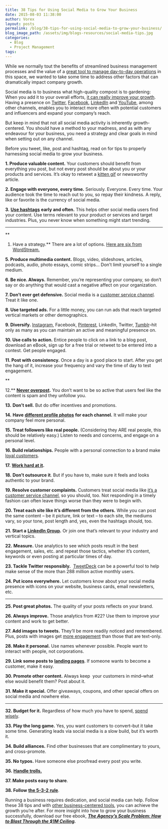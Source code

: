 ```yaml
---
title: 38 Tips for Using Social Media to Grow Your Business
date: 2015-08-03 11:38:00
author: Vorex
layout: posts
permalink: /blog/38-tips-for-using-social-media-to-grow-your-business/
blog_image_path: /assets/img/blogs-resources/social-media-tips.jpg
categories:
  - Blog
  - Project Management
tags:  
---
```



While we normally tout the benefits of streamlined business management processes and the value of a [great tool to manage day-to-day operations](http://www.vorex.com/product/) in this space, we wanted to take some time to address other factors that can dramatically impact company growth.<!--more-->

Social media is to business what high-quality compost is to gardening: When you add it to your overall efforts, [it can really improve your growth](https://www.marketingtechblog.com/2014-statistics-trends-businesses-social-media/). Having a presence on [Twitter](http://www.twitter.com), [Facebook](http://www.facebook.com), [LinkedIn](http://www.linkedin.com) and [YouTube](http://www.youtube.com), among other channels, enables you to interact more often with potential customers and influencers and expand your company’s reach.

But keep in mind that not all social media activity is inherently growth-centered. You should have a method to your madness, and as with any endeavour for your business, you need a strategy and clear goals in mind when setting out on any channel.

Before you tweet, like, post and hashtag, read on for tips to properly harnessing social media to grow your business.

**1. Produce valuable content.** Your customers should benefit from everything you post, but not every post should be about you or your products and services. It’s okay to retweet a [kitten gif](http://giphy.com/gifs/RQgzLsPYlzrBC) or newsworthy article.

**2. Engage with everyone, every time.** Seriously. Everyone. Every time. Your audience took the time to reach out to you, so repay their kindness. A reply, like or favorite is the currency of social media.

**3.** [**Use hashtags**](http://www.forbes.com/sites/johnrampton/2014/08/07/how-to-get-you-hashtag-trending/) **early and often.** This helps other social media users find your content. Use terms relevant to your product or services and target industries. Plus, you never know when something might start trending.

---

\*\*

1. Have a strategy.\*\* There are a lot of options. [Here are six from WordStream.](http://www.wordstream.com/blog/ws/2014/01/09/social-media-marketing-strategies)

**5. Produce multimedia content.** Blogs, video, slideshows, articles, podcasts, audio, photo essays, comic strips… Don’t limit yourself to a single medium.

**6. Be nice. Always.** Remember, you’re representing your company, so don’t say or do anything that would cast a negative affect on your organization.

**7. Don’t ever get defensive.** Social media is a [customer service channel](https://www.zendesk.com/resources/customer-service-through-social-media/). Treat it like one.

**8. Use targeted ads.** For a little money, you can run ads that reach targeted vertical markets or other demographics.

**9. Diversify.** [Instagram](http://www.instagram.com), Facebook, [Pinterest](http://www.pinterest.com), LinkedIn, Twitter, [Tumblr](http://www.tumblr.com)–hit only as many as you can maintain an active and meaningful presence on.

**10. Use calls to action.** Entice people to click on a link to a blog post, download an eBook, sign up for a free trial or retweet to be entered into a contest. Get people engaged.

**11. Post with consistency.** Once a day is a good place to start. After you get the hang of it, increase your frequency and vary the time of day to test engagement.

\*\*

12.\*\* [**Never overpost**](http://fortune.com/2015/01/28/8-social-media-sins-that-will-get-your-company-unfriended-and-unfollowed/)**.** You don’t want to be so active that users feel like the content is spam and they unfollow you.

**13.** **Don’t sell.** But do offer incentives and promotions.

**14.** **Have** [**different profile photos**](http://www.entrepreneur.com/article/241811) **for each channel.** It will make your company feel more personal.

**15.** **Treat followers like real people.** (Considering they ARE real people, this should be relatively easy.) Listen to needs and concerns, and engage on a personal level.

**16. Build relationships.** People with a personal connection to a brand make [loyal customers](http://www.forbes.com/sites/onmarketing/2014/01/08/great-brands-aim-for-customers-hearts-not-their-wallets/).

**17.** [**Work hard at it**](https://www.garyvaynerchuk.com/social-media-marketing-how-to--893962271.html)**.**

**18.** **Don’t outsource it**. But if you have to, make sure it feels and looks authentic to your brand.

**19. Resolve customer complaints.** Customers treat social media like [it’s a customer service channel](http://www.forbes.com/sites/jaysondemers/2014/08/12/7-reasons-you-need-to-be-using-social-media-as-your-customer-service-portal/), so you should, too. Not responding in a timely fashion can often leave things worse than they were to begin with.

**20. Treat each site like it’s different from the others.** While you can post the same content – be it picture, link or text – to each site, the mediums vary, so your tone, post length and, yes, even the hashtags should, too.

**21. Start a** [**LinkedIn Group**](https://www.linkedin.com/directory/groups/)**.** Or join one that’s relevant to your industry and vertical topics.

**22.** **Measure.** Use analytics to see which posts result in the best engagement, sales, etc. and repeat those tactics, whether it’s content, keywords or even posting at particular times of day.

**23. Tackle Twitter responsibly.**  [TweetDeck](https://tweetdeck.twitter.com/) can be a powerful tool to help make sense of the more than 288 million active monthly users.

**24. Put icons everywhere.** Let customers know about your social media presence with icons on your website, business cards, email newsletters, etc.

---

**25. Post great photos.** The quality of your posts reflects on your brand.

**26. Always improve.** Those analytics from #22? Use them to improve your content and work to get better.

**27. Add images to tweets.** They’ll be more readily noticed and remembered. Plus, posts with images get [more engagement](http://www.socialmediaexaminer.com/photos-generate-engagement-research/) than those that are text-only.

**28. Make it personal.** Use names whenever possible. People want to interact with people, not corporations.

**29. Link some posts to** [**landing pages**](http://blog.hubspot.com/blog/tabid/6307/bid/32566/Why-Landing-Pages-Are-an-Indispensable-Part-of-Marketing.aspx). If someone wants to become a customer, make it easy.

**30. Promote other content.** Always keep  your customers in mind–what else would benefit them? Post about it.

**31. Make it special.** Offer giveaways, coupons, and other special offers on social media and nowhere else.

---

**32. Budget for it.** Regardless of how much you have to spend, [spend wisely](https://blog.bufferapp.com/social-media-marketing-budget).

**33. Play the long game.** Yes, you want customers to convert–but it take some time. Generating leads via social media is a slow build, but it’s worth it.

**34. Build alliances.** Find other businesses that are complimentary to yours, and cross-promote.

**35. No typos.** Have someone else proofread every post you write.

**36.** [**Handle trolls.**](http://www.socialmediaexaminer.com/social-media-trolls/)

**37. Make posts easy to share**.

**38. Follow** [**the 5-3-2** **rule**](http://www.heinzmarketing.com/2011/10/the-5-3-2-rule-for-social-media-content/).

Running a business requires dedication, and social media can help. Follow these 38 tips and with [other business-centered tools](http://www.vorex.com/), you can achieve the growth you’re after. For more insight into how to grow your business successfully, download our free ebook, [***The Agency’s Scale Problem: How to Blast Through the $1M Ceiling***](http://vorex.hs-sites.com/agency-scale-ebook?__hstc=100746398.b2843db0333d5242d1d7cad84e1e93d1.1428948442272.1436804960111.1437065560391.48&amp;__hssc=100746398.4.1437065560391&amp;__hsfp=3345652249)***.***
